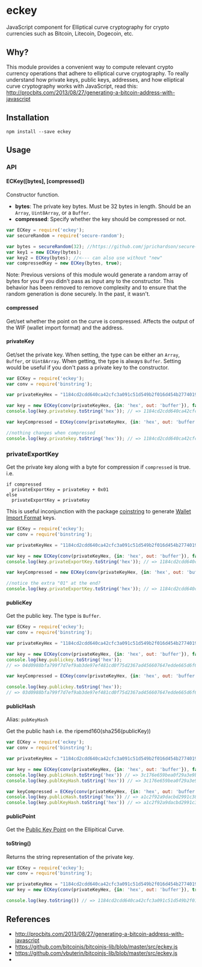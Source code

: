 eckey
=====

JavaScript component for Elliptical curve cryptography for crypto currencies such as Bitcoin, Litecoin, Dogecoin, etc.


Why?
----

This module provides a convenient way to compute relevant crypto currency operations that adhere to elliptical curve cryptography. To
really understand how private keys, public keys, addresses, and how elliptical curve cryptography works with JavaScript, read this: http://procbits.com/2013/08/27/generating-a-bitcoin-address-with-javascript


Installation
------------

    npm install --save eckey


Usage
-----

### API

#### ECKey([bytes], [compressed])

Constructor function.

- **bytes**: The private key bytes. Must be 32 bytes in length. Should be an `Array`, `Uint8Array`, or a `Buffer`.
- **compressed**: Specify whether the key should be compressed or not.

```js
var ECKey = require('eckey');
var secureRandom = require('secure-random'); 

var bytes = secureRandom(32); //https://github.com/jprichardson/secure-random
var key1 = new ECKey(bytes);
var key2 = ECKey(bytes); //<--- can also use without "new"
var compressedKey = new ECKey(bytes, true);
```

Note: Previous versions of this module would generate a random array of bytes for you if you didn't pass as input any to the constructor. This behavior has been removed to remove complexity and to ensure that the random generation is done securely. In the past, it wasn't.


#### compressed

Get/set whether the point on the curve is compressed. Affects the output of the WIF (wallet import format) and the address.


#### privateKey

Get/set the private key. When setting, the type can be either an `Array`, `Buffer`, or `Uint8Array`. When getting, the type is always `Buffer`. Setting would be useful if you don't pass a private key to the constructor.

```js
var ECKey = require('eckey');
var conv = require('binstring');

var privateKeyHex = "1184cd2cdd640ca42cfc3a091c51d549b2f016d454b2774019c2b2d2e08529fd";

var key = new ECKey(conv(privateKeyHex, {in: 'hex', out: 'buffer'}), false);
console.log(key.privatekey.toString('hex')); // => 1184cd2cdd640ca42cfc3a091c51d549b2f016d454b2774019c2b2d2e08529fd

var keyCompressed = ECKey(conv(privateKeyHex, {in: 'hex', out: 'buffer'}), true);

//nothing changes when compressed
console.log(key.privatekey.toString('hex')); // => 1184cd2cdd640ca42cfc3a091c51d549b2f016d454b2774019c2b2d2e08529fd
```


### privateExportKey

Get the private key along with a byte for compression if `compressed` is true. i.e.

    if compressed
      privateExportKey = privateKey + 0x01
    else
      privateExportKey = privateKey

This is useful inconjunction with the package [coinstring](https://github.com/cryptocoinjs/coinstring) to generate
[Wallet Import Format](https://en.bitcoin.it/wiki/Wallet_import_format) keys.

```js
var ECKey = require('eckey');
var conv = require('binstring');

var privateKeyHex = "1184cd2cdd640ca42cfc3a091c51d549b2f016d454b2774019c2b2d2e08529fd";

var key = new ECKey(conv(privateKeyHex, {in: 'hex', out: 'buffer'}), false);
console.log(key.privateExportKey.toString('hex')); // => 1184cd2cdd640ca42cfc3a091c51d549b2f016d454b2774019c2b2d2e08529fd

var keyCompressed = new ECKey(conv(privateKeyHex, {in: 'hex', out: 'buffer'}), true);

//notice the extra "01" at the end?
console.log(key.privateExportKey.toString('hex')); // => 1184cd2cdd640ca42cfc3a091c51d549b2f016d454b2774019c2b2d2e08529fd01
```


#### publicKey

Get the public key. The type is `Buffer`.

```js
var ECKey = require('eckey');
var conv = require('binstring');

var privateKeyHex = "1184cd2cdd640ca42cfc3a091c51d549b2f016d454b2774019c2b2d2e08529fd";

var key = new ECKey(conv(privateKeyHex, {in: 'hex', out: 'buffer'}), false);
console.log(key.publickey.toString('hex')); 
// => 04d0988bfa799f7d7ef9ab3de97ef481cd0f75d2367ad456607647edde665d6f6fbdd594388756a7beaf73b4822bc22d36e9bda7db82df2b8b623673eefc0b7495

var keyCompressed = ECKey(conv(privateKeyHex, {in: 'hex', out: 'buffer'}), true);

console.log(key.publickey.toString('hex')); 
// => 03d0988bfa799f7d7ef9ab3de97ef481cd0f75d2367ad456607647edde665d6f6f
```


#### publicHash

Alias: `pubKeyHash`

Get the public hash i.e. the ripemd160(sha256(publicKey))

```js
var ECKey = require('eckey');
var conv = require('binstring');

var privateKeyHex = "1184cd2cdd640ca42cfc3a091c51d549b2f016d454b2774019c2b2d2e08529fd";

var key = new ECKey(conv(privateKeyHex, {in: 'hex', out: 'buffer'}), false);
console.log(key.publicHash.toString('hex')) // => 3c176e659bea0f29a3e9bf7880c112b1b31b4dc8
console.log(key.publKeyHash.toString('hex')) // => 3c176e659bea0f29a3e9bf7880c112b1b31b4dc8

var keyCompressed = ECKey(conv(privateKeyHex, {in: 'hex', out: 'buffer'}), true);
console.log(key.publicHash.toString('hex')) // => a1c2f92a9dacbd2991c3897724a93f338e44bdc1
console.log(key.publKeyHash.toString('hex')) // => a1c2f92a9dacbd2991c3897724a93f338e44bdc1
```


#### publicPoint

Get the [Public Key Point](https://github.com/cryptocoinjs/ecurve/blob/master/lib/ecurve.js) on the Ellipitical Curve. 


#### toString()

Returns the string representation of the private key.

```js
var ECKey = require('eckey');
var conv = require('binstring');

var privateKeyHex = "1184cd2cdd640ca42cfc3a091c51d549b2f016d454b2774019c2b2d2e08529fd";
var key = new ECKey(conv(privateKeyHex, {in: 'hex', out: 'buffer'}), true);

console.log(key.toString()) // => 1184cd2cdd640ca42cfc3a091c51d549b2f016d454b2774019c2b2d2e08529fd
```



References
----------
- http://procbits.com/2013/08/27/generating-a-bitcoin-address-with-javascript
- https://github.com/bitcoinjs/bitcoinjs-lib/blob/master/src/eckey.js
- https://github.com/vbuterin/bitcoinjs-lib/blob/master/src/eckey.js
- 






